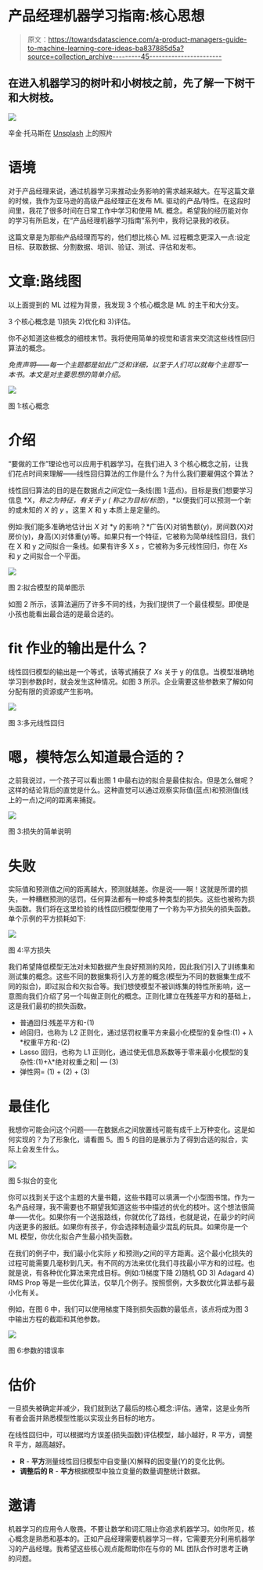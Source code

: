 # 产品经理机器学习指南:核心思想

> 原文：<https://towardsdatascience.com/a-product-managers-guide-to-machine-learning-core-ideas-ba837885d5a?source=collection_archive---------45----------------------->

## 在进入机器学习的树叶和小树枝之前，先了解一下树干和大树枝。

![](img/351d3b66b0c9e9914680ea58a6ef1d85.png)

辛金·托马斯在 [Unsplash](https://unsplash.com/s/photos/seqouia?utm_source=unsplash&utm_medium=referral&utm_content=creditCopyText) 上的照片

# 语境

对于产品经理来说，通过机器学习来推动业务影响的需求越来越大。在写这篇文章的时候，我作为亚马逊的高级产品经理正在发布 ML 驱动的产品/特性。在这段时间里，我花了很多时间在日常工作中学习和使用 ML 概念。希望我的经历能对你的学习有所启发，在“产品经理机器学习指南”系列中，我将记录我的收获。

这篇文章是为那些产品经理而写的，他们想比核心 ML 过程概念更深入一点:设定目标、获取数据、分割数据、培训、验证、测试、评估和发布。

# 文章:路线图

以上面提到的 ML 过程为背景，我发现 3 个核心概念是 ML 的主干和大分支。

3 个核心概念是 1)损失 2)优化和 3)评估。

你不必知道这些概念的细枝末节。我将使用简单的视觉和语言来交流这些线性回归算法的概念。

*免责声明——每一个主题都是如此广泛和详细，以至于人们可以就每个主题写一本书。本文是对主要思想的简单介绍。*

![](img/0f4eca74306381cc9e1ffa8166fe8182.png)

图 1:核心概念

# 介绍

“要做的工作”理论也可以应用于机器学习。在我们进入 3 个核心概念之前，让我们花点时间来理解——线性回归算法的工作是什么？为什么我们要雇佣这个算法？

线性回归算法的目的是在数据点之间定位一条线(图 1:蓝点)。目标是我们想要学习信息 *X，*称之为特征，有关于 *y (* 称之为目标/标签*)，*以便我们可以预测一个新的或未知的 *X* 的 *y* 。这里 *X* 和 y 本质上是定量的。

例如:我们能多准确地估计出 *X* 对 *y 的影响？*广告(X)对销售额(y)，房间数(X)对房价(y)，身高(X)对体重(y)等。如果只有一个特征，它被称为简单线性回归，我们在 X 和 y 之间拟合一条线。如果有许多 X *s* ，它被称为多元线性回归，你在 *Xs* 和 *y* 之间拟合一个平面。

![](img/266f4fc45461e7220b9ddbb75b66b2b1.png)

图 2:拟合模型的简单图示

如图 2 所示，该算法遍历了许多不同的线，为我们提供了一个最佳模型。即使是小孩也能看出最合适的是最合适的。

# fit 作业的输出是什么？

线性回归模型的输出是一个等式，该等式捕获了 *Xs* 关于 y 的信息。当模型准确地学习到参数β时，就会发生这种情况。如图 3 所示。企业需要这些参数来了解如何分配有限的资源或产生影响。

![](img/612cccb1bd54d7934bbbe69b5c8dafc1.png)

图 3:多元线性回归

# 嗯，模特怎么知道最合适的？

之前我说过，一个孩子可以看出图 1 中最右边的拟合是最佳拟合。但是怎么做呢？这样的结论背后的直觉是什么。这种直觉可以通过观察实际值(蓝点)和预测值(线上的一点)之间的距离来捕捉。

![](img/0361d5dafdc481d4113a14427ff5d9bd.png)

图 3:损失的简单说明

# 失败

实际值和预测值之间的距离越大，预测就越差。你是说——啊！这就是所谓的损失，一种糟糕预测的惩罚。任何算法都有一种或多种类型的损失。这些也被称为损失函数。我们将在这里检验的线性回归模型使用了一个称为平方损失的损失函数。单个示例的平方损耗如下:

![](img/ce12ca381fba4ae3e30da35b83556a4e.png)

图 4:平方损失

我们希望降低模型无法对未知数据产生良好预测的风险，因此我们引入了训练集和测试集的概念。这些不同的数据集将引入方差的概念(模型为不同的数据集生成不同的拟合)，即过拟合和欠拟合等。我们想使模型不被训练集的特性所影响，这一意图向我们介绍了另一个叫做正则化的概念。正则化建立在残差平方和的基础上，这是我们最初的损失函数。

*   普通回归:残差平方和-(1)
*   岭回归，也称为 L2 正则化，通过惩罚权重平方来最小化模型的复杂性:(1) + λ *权重平方和-(2)
*   Lasso 回归，也称为 L1 正则化，通过使无信息系数等于零来最小化模型的复杂性:(1)+λ*绝对权重之和| — (3)
*   弹性网= (1) + (2) + (3)

# 最佳化

我想你可能会问这个问题——在数据点之间放置线可能有成千上万种变化。这是如何实现的？为了形象化，请看图 5。图 5 的目的是展示为了得到合适的拟合，实际上会发生什么。

![](img/e3c627e895d7b342ee59e96b14bbc836.png)

图 5:拟合的变化

你可以找到关于这个主题的大量书籍，这些书籍可以填满一个小型图书馆。作为一名产品经理，我不需要也不期望我知道这些书中描述的优化的枝叶。这个想法很简单——优化。如果你有一个送报路线，你就优化了路线，也就是说，在最少的时间内送更多的报纸。如果你有孩子，你会选择制造最少混乱的玩具。如果你是一个 ML 模型，你优化拟合产生最小损失函数。

在我们的例子中，我们最小化实际 *y* 和预测*y*之间的平方距离。这个最小化损失的过程可能需要几毫秒到几天。有不同的方法来优化我们寻找最小平方和的过程。也就是说，有各种优化算法来完成目标。例如:1)梯度下降 2)随机 GD 3) Adagard 4) RMS Prop 等是一些优化算法，仅举几个例子。按照惯例，大多数优化算法都与最小化有关。

例如，在图 6 中，我们可以使用梯度下降到损失函数的最低点，该点将成为图 3 中输出方程的截距和其他参数。

![](img/2c1943afe29f2d737c0f606f9f96fd0b.png)

图 6:参数的错误率

# 估价

一旦损失被确定并减少，我们就到达了最后的核心概念:评估。通常，这是业务所有者会面并熟悉模型性能以实现业务目标的地方。

在线性回归中，可以根据均方误差(损失函数)评估模型，越小越好，R 平方，调整 R 平方，越高越好。

*   **R** - **平方**测量线性回归模型中自变量(X)解释的因变量(Y)的变化比例。
*   **调整后的 R** - **平方**根据模型中独立变量的数量调整统计数据。

# 邀请

机器学习的应用令人敬畏。不要让数学和词汇阻止你追求机器学习。如你所见，核心概念是熟悉和基本的。正如产品经理需要机器学习一样，它需要充分利用机器学习的产品经理。我希望这些核心观点能帮助你在与你的 ML 团队合作时思考正确的问题。
